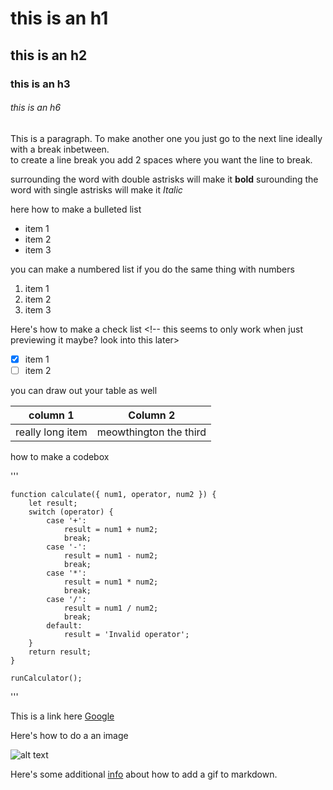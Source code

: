 <!-- Markdown is what most readme files are based on so that you can style them in a neat way and most -->
<!-- markdown is similar to HTML but it uses a different way to handle tags -->

<!-- headers are just "#" in front of what you're typing the amount of # there are is the subsuquence number header you're using -->

# this is an h1
## this is an h2
### this is an h3
###### this is an h6 <!-- this is as small as it goes-->

This is a paragraph. To make another one you just go to the next line ideally with a break inbetween.  
to create a line break you add 2 spaces where you want the line to break.

surrounding the word with double astrisks will make it **bold** surounding the word with single astrisks will make it *Italic*

here how to make a bulleted list

* item 1
* item 2
* item 3

you can make a numbered list if you do the same thing with numbers <!-- you don't have to use sequencial numbers to have it render correctly -->

1. item 1
1. item 2
1. item 3

Here's how to make a check list <!-- this seems to only work when just previewing it maybe? look into this later>

- [x] item 1
- [ ] item 2

you can draw out your table as well

|column 1|Column 2|
|--------|--------|
|really long item| meowthington the third|

how to make a codebox <!-- the code in this box is not accurate its was just auto generated just to plug in for an example both triple backticks or tildes work to create this.-->

'''

    function calculate({ num1, operator, num2 }) {
        let result;
        switch (operator) {
            case '+':
                result = num1 + num2;
                break;
            case '-':
                result = num1 - num2;
                break;
            case '*':
                result = num1 * num2;
                break;
            case '/':
                result = num1 / num2;
                break;
            default:
                result = 'Invalid operator';
        }
        return result;
    }

    runCalculator();

'''

This is a link here [Google](https://udm14.com/) <!-- surround the word you want hyperlinked with brackets and then in parenthesis right next to it with the link inside-->

Here's how to do a an image

![alt text](https://www.lib.uchicago.edu/efts/ARTFL/projects/mckee/Images/gavarni-reduced2.jpg)

Here's some additional [info](https://stackoverflow.com/questions/34341808/is-there-a-way-to-add-an-animated-gif-to-a-markdown-file) about how to add a gif to markdown.